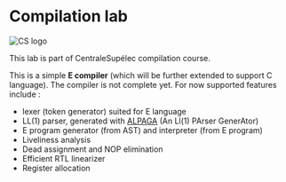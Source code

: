 # Compilation lab

![CS logo](https://www.centralesupelec.fr/sites/all/themes/cs_theme/medias/common/images/intro/logo.png)

This lab is part of CentraleSupélec compilation course.

This is a simple **E compiler** (which will be further extended to support C language).
The compiler is not complete yet. For now supported features include :
 - lexer (token generator) suited for E language
 - LL(1) parser, generated with [ALPAGA](https://gitlab-research.centralesupelec.fr/cidre-public/compilation/infosec-ecomp/-/tree/master/alpaga) (An Ll(1) PArser GenerAtor)
 - E program generator (from AST) and interpreter (from E program)
 - Liveliness analysis
 - Dead assignment and NOP elimination
 - Efficient RTL linearizer
 - Register allocation
